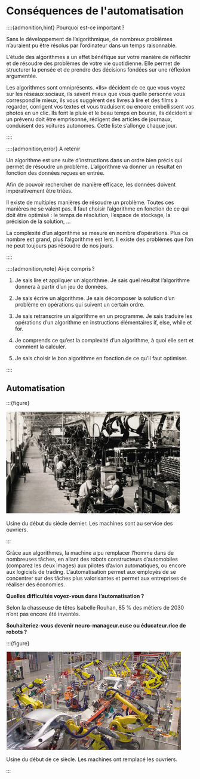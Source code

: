 Conséquences de l'automatisation
================================

::::{admonition,hint} Pourquoi est-ce important ?

Sans le développement de l’algorithmique, de nombreux problèmes n’auraient pu être résolus par l’ordinateur dans un temps raisonnable.

L’étude des algorithmes a un effet bénéfique sur votre manière de réfléchir et de résoudre des problèmes de votre vie quotidienne. Elle permet de structurer la pensée et de prendre des décisions fondées sur une réflexion argumentée.

Les algorithmes sont omniprésents. «Ils» décident de ce que vous voyez sur les réseaux sociaux, ils savent mieux que vous quelle personne vous correspond le mieux, ils vous suggèrent des livres à lire et des films à regarder, corrigent vos textes et vous traduisent ou encore embellissent vos photos en un clic. Ils font la pluie et le beau temps en bourse, ils décident si un prévenu doit être emprisonné, rédigent des articles de journaux, conduisent des voitures autonomes. Cette liste s’allonge chaque jour.  

::::

::::{admonition,error} A retenir

Un algorithme est une suite d’instructions dans un ordre bien précis qui permet de résoudre un problème. L’algorithme va donner un résultat en fonction des données reçues en entrée.

Afin de pouvoir rechercher de manière efficace, les données doivent impérativement être triées.

Il existe de multiples manières de résoudre un problème. Toutes ces manières  ne se valent pas. Il faut choisir l’algorithme en fonction de ce qui doit être optimisé : le temps de résolution, l’espace de stockage, la précision de la solution, ...

La complexité d’un algorithme se mesure en nombre d’opérations. Plus ce nombre est grand, plus l’algorithme est lent. Il existe des problèmes que l’on ne peut toujours pas résoudre de nos jours.  

::::

::::{admonition,note} Ai-je compris ?

1. Je sais lire et appliquer un algorithme. Je sais quel résultat l’algorithme donnera à partir d’un jeu de données.

2. Je sais écrire un algorithme. Je sais  décomposer la solution d’un problème en opérations qui suivent un certain ordre. 

3. Je sais retranscrire un algorithme en un programme. Je sais traduire les opérations d’un algorithme en instructions élémentaires if, else, while et for.

4. Je comprends ce qu’est la complexité d’un algorithme, à quoi elle sert et comment la calculer.

5. Je sais choisir le bon algorithme en fonction de ce qu’il faut optimiser. 

::::

## Automatisation

:::{figure} 

<img src="Automatisation_avant.png">

Usine du début du siècle dernier. Les machines sont au service des ouvriers.

:::

Grâce aux algorithmes, la machine a pu remplacer l’homme dans de nombreuses tâches, en allant des robots constructeurs d’automobiles (comparez les deux images) aux pilotes d’avion automatiques, ou encore aux logiciels de trading. L’automatisation permet aux employés de se concentrer sur des tâches plus valorisantes et permet aux entreprises  de réaliser des économies. 

**Quelles difficultés voyez-vous dans l’automatisation ?**

Selon la chasseuse de têtes Isabelle Rouhan, 85 % des métiers de 2030 n’ont pas encore été inventés.  

**Souhaiteriez-vous devenir neuro-manageur.euse ou éducateur.rice de robots ?**

:::{figure} 

<img src="Automatisation_apres.png">

Usine du début de ce siècle. Les machines ont remplacé les ouvriers.

:::

